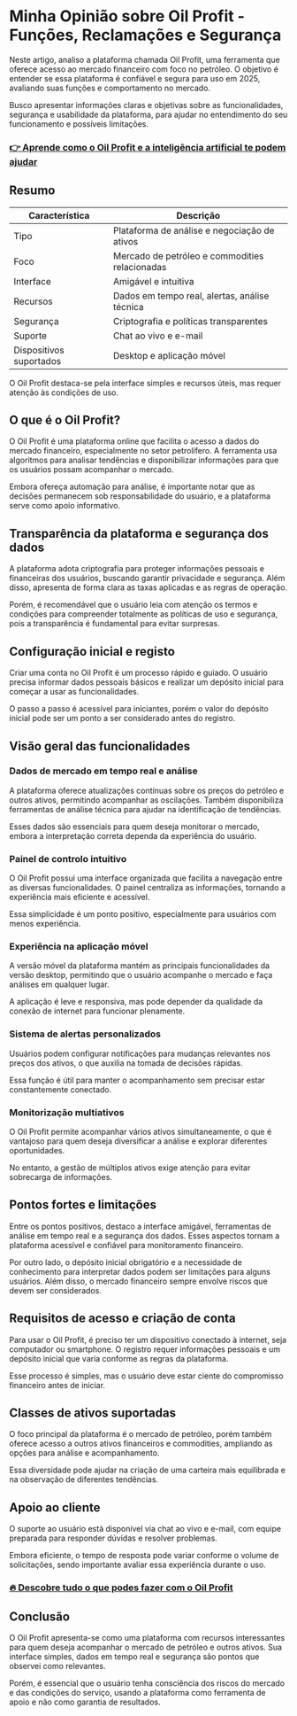 # Minha Opinião sobre Oil Profit  - Funções, Reclamações e Segurança
   
Neste artigo, analiso a plataforma chamada Oil Profit, uma ferramenta que oferece acesso ao mercado financeiro com foco no petróleo. O objetivo é entender se essa plataforma é confiável e segura para uso em 2025, avaliando suas funções e comportamento no mercado.  

Busco apresentar informações claras e objetivas sobre as funcionalidades, segurança e usabilidade da plataforma, para ajudar no entendimento do seu funcionamento e possíveis limitações.

### [👉 Aprende como o Oil Profit e a inteligência artificial te podem ajudar](https://tinyurl.com/25y555qx)
## Resumo  

| Característica               | Descrição                                      |
|-----------------------------|------------------------------------------------|
| Tipo                        | Plataforma de análise e negociação de ativos   |
| Foco                        | Mercado de petróleo e commodities relacionadas|
| Interface                   | Amigável e intuitiva                            |
| Recursos                   | Dados em tempo real, alertas, análise técnica  |
| Segurança                  | Criptografia e políticas transparentes         |
| Suporte                    | Chat ao vivo e e-mail                            |
| Dispositivos suportados    | Desktop e aplicação móvel                        |

O Oil Profit destaca-se pela interface simples e recursos úteis, mas requer atenção às condições de uso.

## O que é o Oil Profit?  
O Oil Profit é uma plataforma online que facilita o acesso a dados do mercado financeiro, especialmente no setor petrolífero. A ferramenta usa algoritmos para analisar tendências e disponibilizar informações para que os usuários possam acompanhar o mercado.  

Embora ofereça automação para análise, é importante notar que as decisões permanecem sob responsabilidade do usuário, e a plataforma serve como apoio informativo.

## Transparência da plataforma e segurança dos dados  
A plataforma adota criptografia para proteger informações pessoais e financeiras dos usuários, buscando garantir privacidade e segurança. Além disso, apresenta de forma clara as taxas aplicadas e as regras de operação.  

Porém, é recomendável que o usuário leia com atenção os termos e condições para compreender totalmente as políticas de uso e segurança, pois a transparência é fundamental para evitar surpresas.

## Configuração inicial e registo  
Criar uma conta no Oil Profit é um processo rápido e guiado. O usuário precisa informar dados pessoais básicos e realizar um depósito inicial para começar a usar as funcionalidades.  

O passo a passo é acessível para iniciantes, porém o valor do depósito inicial pode ser um ponto a ser considerado antes do registro.

## Visão geral das funcionalidades  

### Dados de mercado em tempo real e análise  
A plataforma oferece atualizações contínuas sobre os preços do petróleo e outros ativos, permitindo acompanhar as oscilações. Também disponibiliza ferramentas de análise técnica para ajudar na identificação de tendências.  

Esses dados são essenciais para quem deseja monitorar o mercado, embora a interpretação correta dependa da experiência do usuário.

### Painel de controlo intuitivo  
O Oil Profit possui uma interface organizada que facilita a navegação entre as diversas funcionalidades. O painel centraliza as informações, tornando a experiência mais eficiente e acessível.  

Essa simplicidade é um ponto positivo, especialmente para usuários com menos experiência.

### Experiência na aplicação móvel  
A versão móvel da plataforma mantém as principais funcionalidades da versão desktop, permitindo que o usuário acompanhe o mercado e faça análises em qualquer lugar.  

A aplicação é leve e responsiva, mas pode depender da qualidade da conexão de internet para funcionar plenamente.

### Sistema de alertas personalizados  
Usuários podem configurar notificações para mudanças relevantes nos preços dos ativos, o que auxilia na tomada de decisões rápidas.  

Essa função é útil para manter o acompanhamento sem precisar estar constantemente conectado.

### Monitorização multiativos  
O Oil Profit permite acompanhar vários ativos simultaneamente, o que é vantajoso para quem deseja diversificar a análise e explorar diferentes oportunidades.  

No entanto, a gestão de múltiplos ativos exige atenção para evitar sobrecarga de informações.

## Pontos fortes e limitações  
Entre os pontos positivos, destaco a interface amigável, ferramentas de análise em tempo real e a segurança dos dados. Esses aspectos tornam a plataforma acessível e confiável para monitoramento financeiro.  

Por outro lado, o depósito inicial obrigatório e a necessidade de conhecimento para interpretar dados podem ser limitações para alguns usuários. Além disso, o mercado financeiro sempre envolve riscos que devem ser considerados.

## Requisitos de acesso e criação de conta  
Para usar o Oil Profit, é preciso ter um dispositivo conectado à internet, seja computador ou smartphone. O registro requer informações pessoais e um depósito inicial que varia conforme as regras da plataforma.  

Esse processo é simples, mas o usuário deve estar ciente do compromisso financeiro antes de iniciar.

## Classes de ativos suportadas  
O foco principal da plataforma é o mercado de petróleo, porém também oferece acesso a outros ativos financeiros e commodities, ampliando as opções para análise e acompanhamento.  

Essa diversidade pode ajudar na criação de uma carteira mais equilibrada e na observação de diferentes tendências.

## Apoio ao cliente  
O suporte ao usuário está disponível via chat ao vivo e e-mail, com equipe preparada para responder dúvidas e resolver problemas.  

Embora eficiente, o tempo de resposta pode variar conforme o volume de solicitações, sendo importante avaliar essa experiência durante o uso.

### [🔥 Descobre tudo o que podes fazer com o Oil Profit](https://tinyurl.com/25y555qx)
## Conclusão  
O Oil Profit apresenta-se como uma plataforma com recursos interessantes para quem deseja acompanhar o mercado de petróleo e outros ativos. Sua interface simples, dados em tempo real e segurança são pontos que observei como relevantes.  

Porém, é essencial que o usuário tenha consciência dos riscos do mercado e das condições do serviço, usando a plataforma como ferramenta de apoio e não como garantia de resultados.